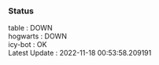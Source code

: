 ### Status


table : DOWN  
hogwarts : DOWN  
icy-bot : OK  
Latest Update : 2022-11-18 00:53:58.209191
